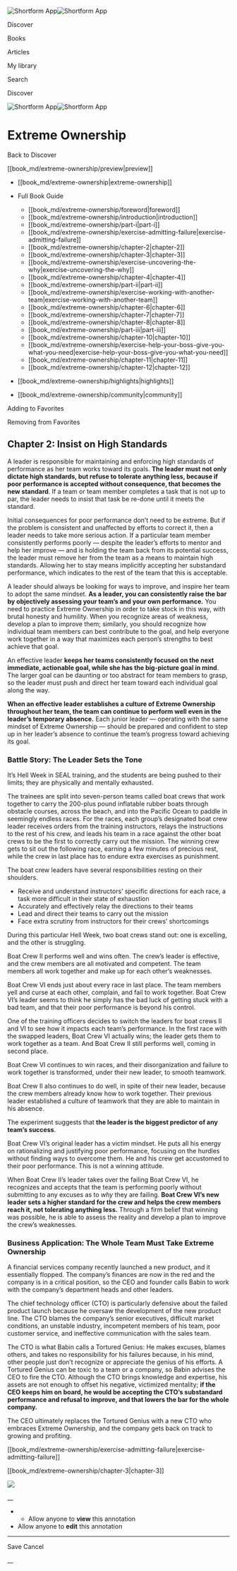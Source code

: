 ![Shortform App](/img/logo.36a2399e.svg)![Shortform App](/img/logo-dark.70c1b072.svg)

Discover

Books

Articles

My library

Search

Discover

![Shortform App](/img/logo.36a2399e.svg)![Shortform App](/img/logo-dark.70c1b072.svg)

# Extreme Ownership

Back to Discover

[[book_md/extreme-ownership/preview|preview]]

  * [[book_md/extreme-ownership|extreme-ownership]]
  * Full Book Guide

    * [[book_md/extreme-ownership/foreword|foreword]]
    * [[book_md/extreme-ownership/introduction|introduction]]
    * [[book_md/extreme-ownership/part-i|part-i]]
    * [[book_md/extreme-ownership/exercise-admitting-failure|exercise-admitting-failure]]
    * [[book_md/extreme-ownership/chapter-2|chapter-2]]
    * [[book_md/extreme-ownership/chapter-3|chapter-3]]
    * [[book_md/extreme-ownership/exercise-uncovering-the-why|exercise-uncovering-the-why]]
    * [[book_md/extreme-ownership/chapter-4|chapter-4]]
    * [[book_md/extreme-ownership/part-ii|part-ii]]
    * [[book_md/extreme-ownership/exercise-working-with-another-team|exercise-working-with-another-team]]
    * [[book_md/extreme-ownership/chapter-6|chapter-6]]
    * [[book_md/extreme-ownership/chapter-7|chapter-7]]
    * [[book_md/extreme-ownership/chapter-8|chapter-8]]
    * [[book_md/extreme-ownership/part-iii|part-iii]]
    * [[book_md/extreme-ownership/chapter-10|chapter-10]]
    * [[book_md/extreme-ownership/exercise-help-your-boss-give-you-what-you-need|exercise-help-your-boss-give-you-what-you-need]]
    * [[book_md/extreme-ownership/chapter-11|chapter-11]]
    * [[book_md/extreme-ownership/chapter-12|chapter-12]]
  * [[book_md/extreme-ownership/highlights|highlights]]
  * [[book_md/extreme-ownership/community|community]]



Adding to Favorites 

Removing from Favorites 

## Chapter 2: Insist on High Standards

A leader is responsible for maintaining and enforcing high standards of performance as her team works toward its goals. **The leader must not only dictate high standards, but refuse to tolerate anything less, because if poor performance is accepted without consequence, that becomes the new standard**. If a team or team member completes a task that is not up to par, the leader needs to insist that task be re-done until it meets the standard.

Initial consequences for poor performance don’t need to be extreme. But if the problem is consistent and unaffected by efforts to correct it, then a leader needs to take more serious action. If a particular team member consistently performs poorly — despite the leader’s efforts to mentor and help her improve — and is holding the team back from its potential success, the leader must remove her from the team as a means to maintain high standards. Allowing her to stay means implicitly accepting her substandard performance, which indicates to the rest of the team that this is acceptable.

A leader should always be looking for ways to improve, and inspire her team to adopt the same mindset. **As a leader, you can consistently raise the bar by objectively assessing your team’s and your own performance.** You need to practice Extreme Ownership in order to take stock in this way, with brutal honesty and humility. When you recognize areas of weakness, develop a plan to improve them; similarly, you should recognize how individual team members can best contribute to the goal, and help everyone work together in a way that maximizes each person’s strengths to best achieve that goal.

An effective leader **keeps her teams consistently focused on the next immediate, actionable goal, while she has the big-picture goal in mind**. The larger goal can be daunting or too abstract for team members to grasp, so the leader must push and direct her team toward each individual goal along the way.

**When an effective leader establishes a culture of Extreme Ownership throughout her team, the team can continue to perform well even in the leader’s temporary absence.** Each junior leader — operating with the same mindset of Extreme Ownership — should be prepared and confident to step up in her leader’s absence to continue the team’s progress toward achieving its goal.

### Battle Story: The Leader Sets the Tone

It’s Hell Week in SEAL training, and the students are being pushed to their limits; they are physically and mentally exhausted.

The trainees are split into seven-person teams called boat crews that work together to carry the 200-plus pound inflatable rubber boats through obstacle courses, across the beach, and into the Pacific Ocean to paddle in seemingly endless races. For the races, each group’s designated boat crew leader receives orders from the training instructors, relays the instructions to the rest of his crew, and leads his team in a race against the other boat crews to be the first to correctly carry out the mission. The winning crew gets to sit out the following race, earning a few minutes of precious rest, while the crew in last place has to endure extra exercises as punishment.

The boat crew leaders have several responsibilities resting on their shoulders.

  * Receive and understand instructors’ specific directions for each race, a task more difficult in their state of exhaustion
  * Accurately and effectively relay the directions to their teams
  * Lead and direct their teams to carry out the mission
  * Face extra scrutiny from instructors for their crews’ shortcomings



During this particular Hell Week, two boat crews stand out: one is excelling, and the other is struggling.

Boat Crew II performs well and wins often. The crew’s leader is effective, and the crew members are all motivated and competent. The team members all work together and make up for each other’s weaknesses.

Boat Crew VI ends just about every race in last place. The team members yell and curse at each other, complain, and fail to work together. Boat Crew VI’s leader seems to think he simply has the bad luck of getting stuck with a bad team, and that their poor performance is beyond his control.

One of the training officers decides to switch the leaders for boat crews II and VI to see how it impacts each team’s performance. In the first race with the swapped leaders, Boat Crew VI actually wins; the leader gets them to work together as a team. And Boat Crew II still performs well, coming in second place.

Boat Crew VI continues to win races, and their disorganization and failure to work together is transformed, under their new leader, to smooth teamwork.

Boat Crew II also continues to do well, in spite of their new leader, because the crew members already know how to work together. Their previous leader established a culture of teamwork that they are able to maintain in his absence.

The experiment suggests that **the leader is the biggest predictor of any team’s success**.

Boat Crew VI’s original leader has a victim mindset. He puts all his energy on rationalizing and justifying poor performance, focusing on the hurdles without finding ways to overcome them. He and his crew get accustomed to their poor performance. This is not a winning attitude.

When Boat Crew II’s leader takes over the failing Boat Crew VI, he recognizes and accepts that the team is performing poorly without submitting to any excuses as to _why_ they are failing. **Boat Crew VI’s new leader sets a higher standard for the crew and helps the crew members reach it, not tolerating anything less.** Through a firm belief that winning was possible, he is able to assess the reality and develop a plan to improve the crew’s weaknesses.

### Business Application: The Whole Team Must Take Extreme Ownership

A financial services company recently launched a new product, and it essentially flopped. The company’s finances are now in the red and the company is in a critical position, so the CEO and founder calls Babin to work with the company’s department heads and other leaders.

The chief technology officer (CTO) is particularly defensive about the failed product launch because he oversaw the development of the new product line. The CTO blames the company’s senior executives, difficult market conditions, an unstable industry, incompetent members of his team, poor customer service, and ineffective communication with the sales team.

The CTO is what Babin calls a Tortured Genius: He makes excuses, blames others, and takes no responsibility for his failures because, in his mind, other people just don’t recognize or appreciate the genius of his efforts. A Tortured Genius can be toxic to a team or a company, so Babin advises the CEO to fire the CTO. Although the CTO brings knowledge and expertise, his assets are not enough to offset his negative, victimized mentality; **if the CEO keeps him on board, he would be accepting the CTO’s substandard performance and refusal to improve, and that lowers the bar for the whole company.**

The CEO ultimately replaces the Tortured Genius with a new CTO who embraces Extreme Ownership, and the company gets back on track to growing and profiting.

[[book_md/extreme-ownership/exercise-admitting-failure|exercise-admitting-failure]]

[[book_md/extreme-ownership/chapter-3|chapter-3]]

![](https://bat.bing.com/action/0?ti=56018282&Ver=2&mid=adfcca0c-2611-463f-9204-7825bf0452fc&sid=49fff5b0636c11eeb9c611038afc8668&vid=4a005010636c11ee80c703d4c4a7acd5&vids=0&msclkid=N&pi=0&lg=en-US&sw=800&sh=600&sc=24&nwd=1&tl=Shortform%20%7C%20Book&p=https%3A%2F%2Fwww.shortform.com%2Fapp%2Fbook%2Fextreme-ownership%2Fchapter-2&r=&lt=313&evt=pageLoad&sv=1&rn=449343)

__

  *   * Allow anyone to **view** this annotation
  * Allow anyone to **edit** this annotation



* * *

Save Cancel

__



